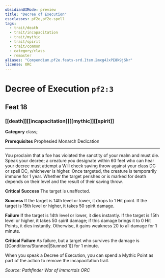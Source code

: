 ```yaml
---
obsidianUIMode: preview
title: "Decree of Execution"
cssclasses: pf2e,pf2e-spell
tags:
  - trait/death
  - trait/incapacitation
  - trait/mythic
  - trait/spirit
  - trait/common
  - category/class
  - remaster
aliases: "Compendium.pf2e.feats-srd.Item.2mxg4JxPE8k9jSkr"
license: ORC
---
```

# Decree of Execution `pf2:3`
## Feat 18
### [[death]][[incapacitation]][[mythic]][[spirit]]

**Category** class; 



**Prerequisites** Prophesied Monarch Dedication
* * *
You proclaim that a foe has violated the sanctity of your realm and must die. Speak your decree; a creature you designate within 60 feet who can hear your decree must attempt a Will check saving throw against your class DC or spell DC, whichever is higher. Once targeted, the creature is temporarily immune for 1 year. Whether the target perishes or is marked for death depends on their level and the result of their saving throw.

**Critical Success** The target is unaffected.

**Success** If the target is 14th level or lower, it drops to 1 Hit point. If the target is 15th level or higher, it takes 50 spirit damage.

**Failure** If the target is 14th level or lower, it dies instantly. If the target is 15th level or higher, it takes 50 spirit damage; if this damage brings it to 0 Hit Points, it dies instantly. Otherwise, it gains weakness 20 to all damage for 1 minute.

**Critical Failure** As failure, but a target who survives the damage is [[Conditions/Stunned|Stunned 1]] for 1 minute.

When you speak a Decree of Execution, you can spend a Mythic Point as part of the action to remove the incapacitation trait.

*Source: Pathfinder War of Immortals*
*ORC*